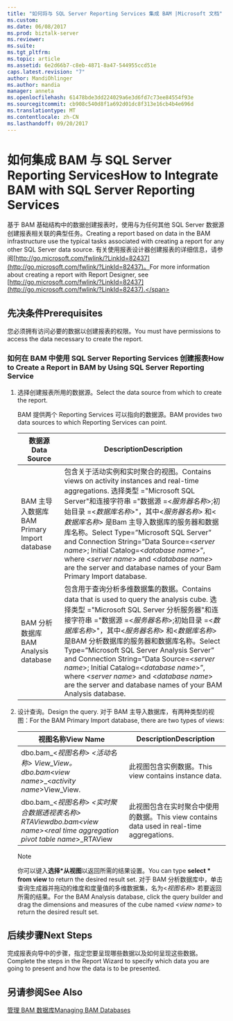 ```yaml
---
title: "如何将与 SQL Server Reporting Services 集成 BAM |Microsoft 文档"
ms.custom: 
ms.date: 06/08/2017
ms.prod: biztalk-server
ms.reviewer: 
ms.suite: 
ms.tgt_pltfrm: 
ms.topic: article
ms.assetid: 6e2d66b7-c8eb-4871-8a47-544955ccd51e
caps.latest.revision: "7"
author: MandiOhlinger
ms.author: mandia
manager: anneta
ms.openlocfilehash: 61478bde3dd224029a6e3d6fd7c73ee84554f93e
ms.sourcegitcommit: cb908c540d8f1a692d01dc8f313e16cb4b4e696d
ms.translationtype: MT
ms.contentlocale: zh-CN
ms.lasthandoff: 09/20/2017
---
```

# <a name="how-to-integrate-bam-with-sql-server-reporting-services"></a><span data-ttu-id="75051-102">如何集成 BAM 与 SQL Server Reporting Services</span><span class="sxs-lookup"><span data-stu-id="75051-102">How to Integrate BAM with SQL Server Reporting Services</span></span>
<span data-ttu-id="75051-103">基于 BAM 基础结构中的数据创建报表时，使用与为任何其他 SQL Server 数据源创建报表相关联的典型任务。</span><span class="sxs-lookup"><span data-stu-id="75051-103">Creating a report based on data in the BAM infrastructure use the typical tasks associated with creating a report for any other SQL Server data source.</span></span> <span data-ttu-id="75051-104">有关使用报表设计器创建报表的详细信息，请参阅[http://go.microsoft.com/fwlink/?LinkId=82437](http://go.microsoft.com/fwlink/?LinkId=82437)。</span><span class="sxs-lookup"><span data-stu-id="75051-104">For more information about creating a report with Report Designer, see [http://go.microsoft.com/fwlink/?LinkId=82437](http://go.microsoft.com/fwlink/?LinkId=82437).</span></span>  
  
## <a name="prerequisites"></a><span data-ttu-id="75051-105">先决条件</span><span class="sxs-lookup"><span data-stu-id="75051-105">Prerequisites</span></span>  
 <span data-ttu-id="75051-106">您必须拥有访问必要的数据以创建报表的权限。</span><span class="sxs-lookup"><span data-stu-id="75051-106">You must have permissions to access the data necessary to create the report.</span></span>  
  
### <a name="how-to-create-a-report-in-bam-by-using-sql-server-reporting-service"></a><span data-ttu-id="75051-107">如何在 BAM 中使用 SQL Server Reporting Services 创建报表</span><span class="sxs-lookup"><span data-stu-id="75051-107">How to Create a Report in BAM by Using SQL Server Reporting Service</span></span>  
  
1.  <span data-ttu-id="75051-108">选择创建报表所用的数据源。</span><span class="sxs-lookup"><span data-stu-id="75051-108">Select the data source from which to create the report.</span></span>  
  
     <span data-ttu-id="75051-109">BAM 提供两个 Reporting Services 可以指向的数据源。</span><span class="sxs-lookup"><span data-stu-id="75051-109">BAM provides two data sources to which Reporting Services can point.</span></span>  
  
    |<span data-ttu-id="75051-110">数据源</span><span class="sxs-lookup"><span data-stu-id="75051-110">Data Source</span></span>|<span data-ttu-id="75051-111">Description</span><span class="sxs-lookup"><span data-stu-id="75051-111">Description</span></span>|  
    |-----------------|-----------------|  
    |<span data-ttu-id="75051-112">BAM 主导入数据库</span><span class="sxs-lookup"><span data-stu-id="75051-112">BAM Primary Import database</span></span>|<span data-ttu-id="75051-113">包含关于活动实例和实时聚合的视图。</span><span class="sxs-lookup"><span data-stu-id="75051-113">Contains views on activity instances and real-time aggregations.</span></span> <span data-ttu-id="75051-114">选择类型 ="Microsoft SQL Server"和连接字符串 ="数据源 =\<*服务器名称*>;初始目录 =\<*数据库名称*>"，其中\<*服务器名称*> 和\<*数据库名称*> 是Bam 主导入数据库的服务器和数据库名称。</span><span class="sxs-lookup"><span data-stu-id="75051-114">Select Type=”Microsoft SQL Server” and Connection String=”Data Source=\<*server name*>; Initial Catalog=\<*database name*>”, where \<*server name*> and \<*database name*> are the server and database names of your Bam Primary Import database.</span></span>|  
    |<span data-ttu-id="75051-115">BAM 分析数据库</span><span class="sxs-lookup"><span data-stu-id="75051-115">BAM Analysis database</span></span>|<span data-ttu-id="75051-116">包含用于查询分析多维数据集的数据。</span><span class="sxs-lookup"><span data-stu-id="75051-116">Contains data that is used to query the analysis cube.</span></span> <span data-ttu-id="75051-117">选择类型 ="Microsoft SQL Server 分析服务器"和连接字符串 ="数据源 =\<*服务器名称*>;初始目录 =\<*数据库名称*>"，其中\<*服务器名称*> 和\<*数据库名称*> 是BAM 分析数据库的服务器和数据库名称。</span><span class="sxs-lookup"><span data-stu-id="75051-117">Select Type=”Microsoft SQL Server Analysis Server” and Connection String=”Data Source=\<*server name*>; Initial Catalog=\<*database name*>”, where \<*server name*> and \<*database name*> are the server and database names of your BAM Analysis database.</span></span>|  
  
2.  <span data-ttu-id="75051-118">设计查询。</span><span class="sxs-lookup"><span data-stu-id="75051-118">Design the query.</span></span> <span data-ttu-id="75051-119">对于 BAM 主导入数据库，有两种类型的视图：</span><span class="sxs-lookup"><span data-stu-id="75051-119">For the BAM Primary Import database, there are two types of views:</span></span>  
  
    |<span data-ttu-id="75051-120">视图名称</span><span class="sxs-lookup"><span data-stu-id="75051-120">View Name</span></span>|<span data-ttu-id="75051-121">Description</span><span class="sxs-lookup"><span data-stu-id="75051-121">Description</span></span>|  
    |---------------|-----------------|  
    |<span data-ttu-id="75051-122">dbo.bam_\<*视图名称*> _\<*活动名称*> View_View。</span><span class="sxs-lookup"><span data-stu-id="75051-122">dbo.bam_\<*view name*>_\<*activity name*>View_View.</span></span>|<span data-ttu-id="75051-123">此视图包含实例数据。</span><span class="sxs-lookup"><span data-stu-id="75051-123">This view contains instance data.</span></span>|  
    |<span data-ttu-id="75051-124">dbo.bam_\<*视图名称*> _\<*实时聚合数据透视表名称*> _RTAView</span><span class="sxs-lookup"><span data-stu-id="75051-124">dbo.bam_\<*view name*>_\<*real time aggregation pivot table name*>_RTAView</span></span>|<span data-ttu-id="75051-125">此视图包含在实时聚合中使用的数据。</span><span class="sxs-lookup"><span data-stu-id="75051-125">This view contains data used in real-time aggregations.</span></span>|  
  
    > [!NOTE]
    >  <span data-ttu-id="75051-126">你可以键入**选择\*从视图**以返回所需的结果设置。</span><span class="sxs-lookup"><span data-stu-id="75051-126">You can type **select \* from view** to return the desired result set.</span></span> <span data-ttu-id="75051-127">对于 BAM 分析数据库中，单击查询生成器并拖动的维度和度量值的多维数据集，名为\<*视图名称*> 若要返回所需的结果。</span><span class="sxs-lookup"><span data-stu-id="75051-127">For the BAM Analysis database, click the query builder and drag the dimensions and measures of the cube named \<*view name*> to return the desired result set.</span></span>  
  
## <a name="next-steps"></a><span data-ttu-id="75051-128">后续步骤</span><span class="sxs-lookup"><span data-stu-id="75051-128">Next Steps</span></span>  
 <span data-ttu-id="75051-129">完成报表向导中的步骤，指定您要呈现哪些数据以及如何呈现这些数据。</span><span class="sxs-lookup"><span data-stu-id="75051-129">Complete the steps in the Report Wizard to specify which data you are going to present and how the data is to be presented.</span></span>  
  
## <a name="see-also"></a><span data-ttu-id="75051-130">另请参阅</span><span class="sxs-lookup"><span data-stu-id="75051-130">See Also</span></span>  
 [<span data-ttu-id="75051-131">管理 BAM 数据库</span><span class="sxs-lookup"><span data-stu-id="75051-131">Managing BAM Databases</span></span>](../core/managing-bam-databases.md)